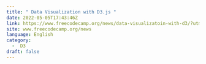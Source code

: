 ```yaml
---
title: " Data Visualization with D3.js "
date: 2022-05-05T17:43:46Z
link: https://www.freecodecamp.org/news/data-visualizatoin-with-d3/?utm_medium=RSS&utm_source=news.12bit.vn
site: www.freecodecamp.org/news
language: English
category:
  -  D3 
draft: false
---
```

